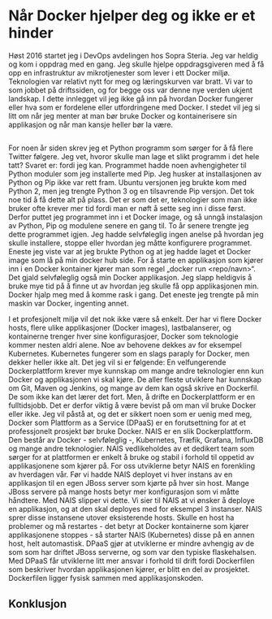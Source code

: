 ﻿# Når Docker hjelper deg og ikke er et hinder

Høst 2016 startet jeg i DevOps avdelingen hos Sopra Steria. Jeg var heldig og kom i oppdrag med en gang. Jeg skulle hjelpe oppdragsgiveren med å få opp en infrastruktur av mikrotjenester som lever i ett Docker miljø. Teknologien var relativt nytt for meg og læringskurven var bratt. Vi var to som jobbet på driftssiden, og for begge oss var denne nye verden ukjent landskap. I dette innlegget vil jeg ikke gå inn på hvordan Docker fungerer eller hva som er fordelene eller utfordringene med Docker. I stedet vil jeg si litt om når jeg menter at man bør bruke Docker og kontainerisere sin applikasjon og når man kansje heller bør la være. 

## 

For noen år siden skrev jeg et Python programm som sørger for å få flere Twitter følgere. Jeg vet, hvoror skulle man lage et slikt programm i det hele tatt? Svaret er: fordi jeg kan. Programmet hadde noen avhengigheter til Python moduler som jeg installerte med Pip. Jeg husker at installasjonen av Python og Pip ikke var rett fram. Ubuntu versjonen jeg brukte kom med Python 2, men jeg trengte Python 3 og en tilsavrende Pip versjon. Det tok noe tid å få dette alt på plass. Det er som det er, teknologier som man ikke bruker ofte krever mer tid fordi man er nøft å sette seg inn i disse først. Derfor puttet jeg programmet inn i et Docker image, og så unngå instalasjon av Python, Pip og modulene senere en gang til. 
To år senere trengte jeg dette programmet igjen. Jeg hadde selvføleglig ingen anelse på hvordan jeg skulle installere, stoppe eller hvordan jeg måtte konfigurere programmet. Eneste jeg viste var at jeg brukte Python og at jeg hadde laget et Docker image som lå på min docker hub side. For å starte en applikasjon som kjører inn i en Docker kontainer kjører man som regel „docker run <repo/navn>“. Det gjald selvføleglig også min Docker applikasjon. Jeg slapp heldigvis å bruke mye tid på å finne ut av hvordan jeg skulle få opp applikasjonen min. Docker hjalp meg med å komme rask i gang. Det eneste jeg trengte på min maskin var Docker, ingenting annet. 

I et profesjonelt miljø vil det nok ikke være så enkelt. Der har vi flere Docker hosts, flere ulike applikasjoner (Docker images), lastbalanserer, og kontainerne trenger hver sine konfigurasjoer, Docker som teknologie kommer nesten aldri alene. Noe av behovene dekkes av for eksempel Kubernetes. Kubernetes fungerer som en slags paraply for Docker, men dekker heller ikke alt. Det jeg vil si er følgende: En velfungerende Dockerplattform krever mye kunnskap om mange andre teknologier enn kun Docker og applikasjonen vi skal kjøre. De aller fleste utviklere har kunnskap om Git, Maven og Jenkins, og mange av dem kan også skrive en Dockerfil. De som ikke kan det lærer det fort. Men, å drifte en Dockerplattform er en fulltidsjobb.  Det er derfor viktig å være bevist på om man vil bruke Docker eller ikke. 
Jeg vil påstå at, og det er sikkert noen som er uenig med meg, Docker som Plattform as a Service (DPaaS) er en forutsettning for at et professjonelt prosjekt bør bruke Docker. 
NAIS er en slik Dockerplattform. Den består av Docker - selvføleglig -, Kubernetes, Træfik, Grafana, InfluxDB og mange andre teknologier. NAIS vedlikeholdes av et dedikert team som sørger for at plattformen er enkelt å bruke og stabil i forhold til oppetid av applikasjonene som kjører på. For oss utviklerne betyr NAIS en forenkling av hverdagen vår. Før vi hadde NAIS deployet vi hver instans av en applikasjon til en egen JBoss server som kjørte på hver sin host. Mange JBoss servere på mange hosts betyr mer konfigurasjon som vi måtte håndtere. Med NAIS slipper vi dette. Vi sier til NAIS at vi ønsker å deploye en applikasjon, og at den skal deployes med for eksempel 3 instanser. NAIS sprer disse instansene utover eksisterende hosts. Skulle en host ha problemer og må restartes - det betyr at Docker kontainerne som kjører applikasjonene stoppes - så starter NAIS (Kubernetes) disse på en annen host, helt automastisk. DPaaS gjør at utviklerne er mindre avhengig av de som som har driftet JBoss serverne, og som var den typiske flaskehalsen. Med DPaaS får utviklerne litt mer ansvar i forhold til drift fordi Dockerfilen som beskriver hvordan applikasjonen kjører, er blitt en del av prosjektet. Dockerfilen ligger fysisk sammen med applikasjonskoden.   

## Konklusjon
